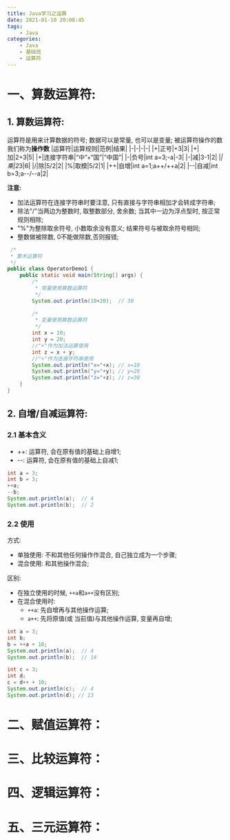 ```yaml
---
title: Java学习之运算
date: 2021-01-10 20:08:45
tags:
    - Java
categories:
    - Java
    - 基础班
    - 运算符
---
```

# 一、算数运算符:
## 1. 算数运算符:
运算符是用来计算数据的符号; 数据可以是常量, 也可以是变量; 被运算符操作的数我们称为**操作数**
|运算符|运算规则|范例|结果|
|-|-|-|-|
|+|正号|+3|3|
|+|加|2+3|5|
|+|连接字符串|“中”+“国”|“中国”|
|-|负号|int a=3;-a|-3|
|-|减|3-1|2|
|*|乘|2*3|6|
|/|除|5/2|2|
|%|取模|5/2|1|
|++|自增|int a=1;a++/++a|2|
|--|自减|int b=3;a--/--a|2|

**注意:**
- 加法运算符在连接字符串时要注意, 只有直接与字符串相加才会转成字符串;
- 除法"/"当两边为整数时, 取整数部分, 舍余数; 当其中一边为浮点型时, 按正常规则相除;
- "%"为整除取余符号, 小数取余没有意义; 结果符号与被取余符号相同;
- 整数做被除数, 0不能做除数,否则报错;

```java
 /*
 * 算术运算符
 */
public class OperatorDemo1 {
	public static void main(String[] args) {
		/*
		 * 常量使用算数运算符
		 */
		System.out.println(10+20);  // 30
		
		/*
		 * 变量使用算数运算符
		 */
		int x = 10;
		int y = 20;
		//"+"作为加法运算使用
		int z = x + y; 
		//"+"作为连接字符串使用
		System.out.println("x="+x); // x=10
		System.out.println("y="+y); // y=20
		System.out.println("z="+z); // z=30
	}
}
```
## 2. 自增/自减运算符:
### 2.1 基本含义
- ++: 运算符, 会在原有值的基础上自增1;
- --: 运算符, 会在原有值的基础上自减1;

```java
int a = 3;
int b = 3;
++a;
--b;
System.out.println(a);  // 4
System.out.println(b);  // 2
```
### 2.2 使用
方式:
- 单独使用: 不和其他任何操作作混合, 自己独立成为一个步骤;
- 混合使用: 和其他操作混合;

区别:
- 在独立使用的时候, `++a`和`a++`没有区别;
- 在混合使用时:
    - `++a`: 先自增再与其他操作运算;
    - `a++`: 先将原值(或 当前值)与其他操作运算, 变量再自增;

```java
int a = 3;
int b;
b = ++a + 10;
System.out.println(a);  // 4
System.out.println(b);  // 14

int c = 3;
int d;
c = d++ + 10;
System.out.println(c);  // 4
System.out.println(d); // 13
```

# 二、赋值运算符：

# 三、比较运算符：

# 四、逻辑运算符：

# 五、三元运算符：


